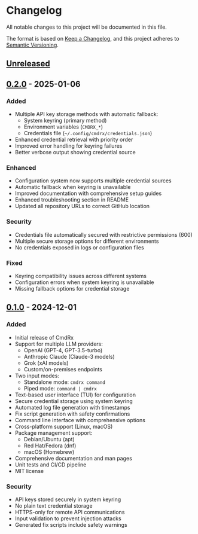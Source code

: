 # Changelog

All notable changes to this project will be documented in this file.

The format is based on [Keep a Changelog](https://keepachangelog.com/en/1.0.0/),
and this project adheres to [Semantic Versioning](https://semver.org/spec/v2.0.0.html).

## [Unreleased]

## [0.2.0] - 2025-01-06

### Added
- Multiple API key storage methods with automatic fallback:
  - System keyring (primary method)
  - Environment variables (`CMDRX_*`)
  - Credentials file (`~/.config/cmdrx/credentials.json`)
- Enhanced credential retrieval with priority order
- Improved error handling for keyring failures
- Better verbose output showing credential source

### Enhanced
- Configuration system now supports multiple credential sources
- Automatic fallback when keyring is unavailable
- Improved documentation with comprehensive setup guides
- Enhanced troubleshooting section in README
- Updated all repository URLs to correct GitHub location

### Security
- Credentials file automatically secured with restrictive permissions (600)
- Multiple secure storage options for different environments
- No credentials exposed in logs or configuration files

### Fixed
- Keyring compatibility issues across different systems
- Configuration errors when system keyring is unavailable
- Missing fallback options for credential storage

## [0.1.0] - 2024-12-01

### Added
- Initial release of CmdRx
- Support for multiple LLM providers:
  - OpenAI (GPT-4, GPT-3.5-turbo)
  - Anthropic Claude (Claude-3 models)
  - Grok (xAI models)
  - Custom/on-premises endpoints
- Two input modes:
  - Standalone mode: `cmdrx command`
  - Piped mode: `command | cmdrx`
- Text-based user interface (TUI) for configuration
- Secure credential storage using system keyring
- Automated log file generation with timestamps
- Fix script generation with safety confirmations
- Command line interface with comprehensive options
- Cross-platform support (Linux, macOS)
- Package management support:
  - Debian/Ubuntu (apt)
  - Red Hat/Fedora (dnf)
  - macOS (Homebrew)
- Comprehensive documentation and man pages
- Unit tests and CI/CD pipeline
- MIT license

### Security
- API keys stored securely in system keyring
- No plain text credential storage
- HTTPS-only for remote API communications
- Input validation to prevent injection attacks
- Generated fix scripts include safety warnings

[Unreleased]: https://github.com/ryantischer2/cmdrx/compare/v0.2.0...HEAD
[0.2.0]: https://github.com/ryantischer2/cmdrx/compare/v0.1.0...v0.2.0
[0.1.0]: https://github.com/ryantischer2/cmdrx/releases/tag/v0.1.0